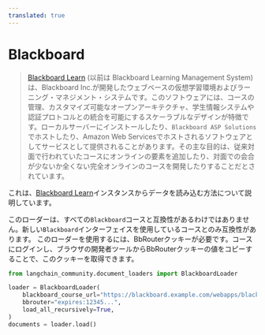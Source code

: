 ```yaml
---
translated: true
---
```


# Blackboard

>[Blackboard Learn](https://en.wikipedia.org/wiki/Blackboard_Learn) (以前は Blackboard Learning Management System) は、Blackboard Inc.が開発したウェブベースの仮想学習環境およびラーニング・マネジメント・システムです。このソフトウェアには、コースの管理、カスタマイズ可能なオープンアーキテクチャ、学生情報システムや認証プロトコルとの統合を可能にするスケーラブルなデザインが特徴です。ローカルサーバーにインストールしたり、`Blackboard ASP Solutions`でホストしたり、Amazon Web Servicesでホストされるソフトウェアとしてサービスとして提供されることがあります。その主な目的は、従来対面で行われていたコースにオンラインの要素を追加したり、対面での会合が少ないか全くない完全オンラインのコースを開発したりすることだとされています。

これは、[Blackboard Learn](https://www.anthology.com/products/teaching-and-learning/learning-effectiveness/blackboard-learn)インスタンスからデータを読み込む方法について説明しています。

このローダーは、すべての`Blackboard`コースと互換性があるわけではありません。新しい`Blackboard`インターフェイスを使用しているコースとのみ互換性があります。
このローダーを使用するには、BbRouterクッキーが必要です。コースにログインし、ブラウザの開発者ツールからBbRouterクッキーの値をコピーすることで、このクッキーを取得できます。

```python
from langchain_community.document_loaders import BlackboardLoader

loader = BlackboardLoader(
    blackboard_course_url="https://blackboard.example.com/webapps/blackboard/execute/announcement?method=search&context=course_entry&course_id=_123456_1",
    bbrouter="expires:12345...",
    load_all_recursively=True,
)
documents = loader.load()
```
